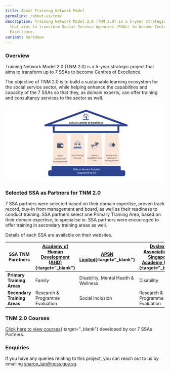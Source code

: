 ```yaml
---
title: About Training Network Model
permalink: /about-us/tnm/
description: Training Network Model 2.0 (TNM 2.0) is a 5-year strategic project
  that aims to transform Social Service Agencies (SSAs) to become Centres of
  Excellence.
variant: markdown
---
```

### **Overview**
Training Network Model 2.0 (TNM 2.0) is a 5-year strategic project that aims to transform up to 7 SSAs to become Centres of Excellence.

The objective of TNM 2.0 is to build a sustainable learning ecosystem for the social service sector, while helping enhance the capabilities and capacity of the 7 SSAs so that they, as domain experts, can offer training and consultancy services to the sector as well. 

![Training Network Model 2.0 (TNM 2.0)](/images/training/tnm/tnm%202.png)

### **Selected SSA as Partners for TNM 2.0**
7 SSA partners were selected based on their domain expertise, proven track record, buy-in from management and board, as well as their readiness to conduct training. SSA partners select one Primary Training Area, based on their domain expertise, to specialise in. SSA partners were encouraged to offer training in secondary training areas as well.

Details of each SSA are available on their websites.

| SSA TNM Parntners | [Academy of Human Development (AHD)](https://ahd.com.sg/training-network-model-courses){:target="_blank"} | [APSN Limited](https://www.apsn.org.sg/apsn-learning-hub/){:target="_blank"} | [Dyslexia Association of Singapore Academy (DAS)](https://www.dasacademy.edu.sg/skillsfuture-courses/){:target="_blank"} | [Rainbow Centre Training and Consultancy (RCTC)](https://rainbowcentre.org.sg/training/){:target="_blank"}	| [Samaritans of Singapore (SOS)](https://www.sos.org.sg/outreach/training){:target="_blank"} | [SHINE Children & Youth Services (SHINE)](https://www.shine.org.sg/training){:target="_blank"} | [The Salvation Army Peacehaven (TSA)](https://acaredemy.salvationarmy.org.sg/courses/){:target="_blank"} |
| -- | -- | -- | -- | -- | -- | -- | -- |
| **Primary Training Areas** | Family | Disability, Mental Health & Wellness	| Disability | Disability | Mental Health & Wellness | Children and Youth | Eldercare |
| **Secondary Training Areas** | Research & Programme Evaluation	| Social Inclusion | Research & Programme Evaluation | Social Inclusion & Community Assets | Volunteer Management | Volunteer  Management | Social Inclusion |


### **TNM 2.0 Courses**
[Click here to view courses](https://www.ssi.gov.sg/training/tnm-courses){:target="_blank"} developed by our 7 SSAs Partners. 



### **Enquiries**
If you have any queries relating to this project, you can reach out to us by emailing [sharon_tan@ncss.gov.sg](mailto:sharon_tan@ncss.gov.sg).